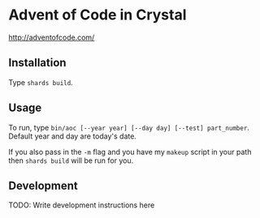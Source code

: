 # Advent of Code in Crystal

http://adventofcode.com/

## Installation

Type `shards build`.

## Usage

To run, type `bin/aoc [--year year] [--day day] [--test] part_number`.
Default year and day are today's date.

If you also pass in the `-m` flag and you have my `makeup` script in your
path then `shards build` will be run for you.

## Development

TODO: Write development instructions here
